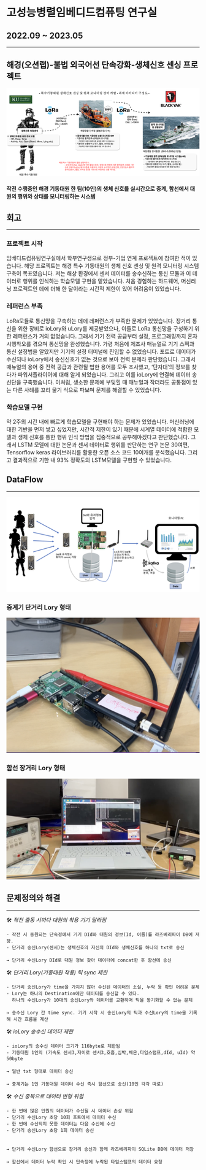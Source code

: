 # 고성능병렬임베디드컴퓨팅 연구실
## 2022.09 ~ 2023.05

---
## 해경(오션랩)-불법 외국어선 단속강화-생체신호 센싱 프로젝트
![about_project](./about_project.png)


#### 작전 수행중인 해경 기동대원 한 팀(10인)의 생체 신호를 실시간으로 중계, 함선에서 대원의 행위와 상태를 모니터링하는 시스템




## 회고
---
### 프로젝트 시작
임베디드컴퓨팅연구실에서 학부연구생으로 정부-기업 연계 프로젝트에 참여한 적이 있습니다. 해당 프로젝트는 해경 특수 기동대원의 생체 신호 센싱 및 원격 모니터링 시스템 구축이 목표였습니다. 저는 해상 환경에서 센서 데이터를 송수신하는 통신 모듈과 이 데이터로 행위를 인식하는 학습모델 구현을 맡았습니다. 처음 경험하는 하드웨어, 머신러닝 프로젝트인 데에 더해 한 달이라는 시간적 제한이 있어 어려움이 있었습니다.

### 레퍼런스 부족
LoRa모듈로 통신망을 구축하는 데에 레퍼런스가 부족한 문제가 있었습니다. 장거리 통신을 위한 장비로 ioLory와 uLory를 제공받았으나, 이들로 LoRa 통신망을 구성하기 위한 레퍼런스가 거의 없었습니다. 그래서 기기 전력 공급부터 설정, 프로그래밍까지 혼자 시행착오를 겪으며 통신망을 완성했습니다. 가령 처음에 제조사 매뉴얼로 기기 스펙과 통신 설정법을 알았지만 기기의 설정 터미널에 진입할 수 없었습니다. 포트로 데이터가 수신되나 ioLory에서 송신신호가 없는 것으로 보아 전력 문제라 판단했습니다. 그래서 매뉴얼의 용어 중 전력 공급과 관련될 법한 용어를 모두 조사했고, ‘단자대’의 정보를 찾다가 파워서플라이어에 대해 알게 되었습니다. 그리고 이를 ioLory에 연결해 데이터 송신단을 구축했습니다. 이처럼, 생소한 문제에 부딪힐 때 매뉴얼과 작더라도 공통점이 있는 다른 사례를 꼬리 물기 식으로 파보며 문제를 해결할 수 있었습니다.

### 학습모델 구현
약 2주의 시간 내에 빠르게 학습모델을 구현해야 하는 문제가 있었습니다. 머신러닝에 대한 기반을 먼저 쌓고 싶었지만, 시간적 제한이 있기 때문에 시계열 데이터에 적합한 모델과 생체 신호를 통한 행위 인식 방법을 집중적으로 공부해야겠다고 판단했습니다. 그래서 LSTM 모델에 대한 논문과 센서 데이터로 행위를 판단하는 연구 논문 30여편, Tensorflow keras 라이브러리를 활용한 오픈 소스 코드 10여개를 분석했습니다. 그리고 결과적으로 기한 내 93% 정확도의 LSTM모델을 구현할 수 있었습니다.


## DataFlow

---
![LoRaNetwork_dataflow1](./LoRaNetwork_dataflow1.png)


### 중계기 단거리 Lory 형태
![raspberryPi_uLory](./raspberryPi_uLory.png)


### 함선 장거리 Lory 형태
![uLory_ioLory_powersupply](./uLory_ioLory_powersupply.png)

## 문제정의와 해결

---

<aside>
    🛠 <em>작전 출동 시마다 대원의 착용 기기 달라짐</em>
    
</aside>

    - 작전 시 동원되는 단속정에서 기기 DId와 대원의 정보(Id, 이름)를 라즈베리파이 DB에 저장.
    - 단거리 송신Lory(센서)는 생체신호의 자신의 DId와 생체신호를 하나의 txt로 송신
    
    → 단거리 수신Lory DId로 대원 정보 찾아 데이터에 concat한 후 함선에 송신


<aside>
    🛠 <em>단거리 Lory(기동대원 착용) 틱 sync 제한</em>
    
</aside>

    - 단거리 송신Lory가 time을 가지지 않아 수신된 데이터의 소실, 누락 등 확인 어려운 문제
    - Lory는 하나의 Destination에만 데이터를 송신할 수 있다. 
      하나의 수신Lory가 10대의 송신Lory와 데이터를 교환하며 틱을 동기화할 수 없는 문제
    
    → 송수신 Lory 간 time sync. 기기 시작 시 송신Lory의 틱과 수신Lory의 time을 기록해 시간 흐름을 계산
    

<aside>
    🛠 <em>ioLory 송수신 데이터 제한</em>
    
</aside>

    - ioLory의 송수신 데이터 크기가 116byte로 제한됨
    - 기동대원 1인의 (가속도 센서3,자이로 센서3,호흡,심박,체온,타임스탬프,dId, uId) 약 50byte

    → 일반 txt 형태로 데이터 송신
    
    → 중계기는 1인 기동대원 데이터 수신 즉시 함선으로 송신(10인 각각 따로)


<aside>
    🛠 <em>수신 중복으로 데이터 변형 위험</em>
    
</aside>

    - 한 번에 많은 인원의 데이터가 수신될 시 데이터 손상 위험
    - 단거리 수신Lory 초당 10회 포트에서 데이터 수신
    - 한 번에 수신되지 못한 데이터는 다음 수신에 수신
    - 단거리 송신Lory 초당 1회 데이터 송신

    
    → 단거리 수신Lory 함선으로 장거리 송신과 함께 라즈베리파이 SQLite DB에 데이터 저장

    → 함선에서 데이터 누락 확인 시 단속정에 누락된 타임스탬프의 데이터 요청

